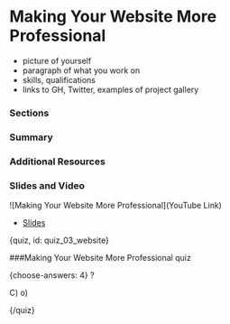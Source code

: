 # Making Your Website More Professional

- picture of yourself
- paragraph of what you work on
- skills, qualifications
- links to GH, Twitter, examples of project gallery


### Sections

### Summary

### Additional Resources



### Slides and Video

![Making Your Website More Professional](YouTube Link)

* [Slides](https://docs.google.com/presentation/d/1mIrb5R60b20WdUb2wjHstb1W0fky-DUgu_rW6yP0C70/edit?usp=sharing)


{quiz, id: quiz_03_website}

###Making Your Website More Professional quiz

{choose-answers: 4}
? 

C) 
o)

{/quiz}

